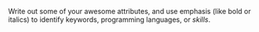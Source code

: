 Write out some of your awesome attributes, and use emphasis (like bold or italics) to identify keywords, programming languages, or *skills*. 
